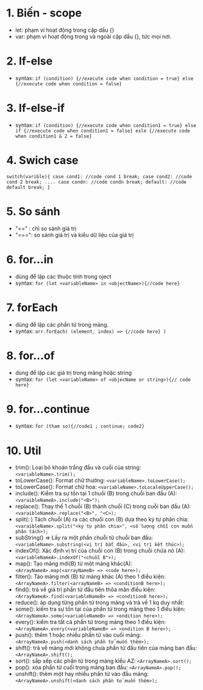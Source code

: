 # 1. Biến - scope
- let: phạm vi hoạt động trong cặp dấu {}
- var: phạm vi hoạt động trong và ngoài cặp dấu {}, tức mọi nơi.

# 2. If-else
- syntax: 
`if (condition) {//execute code when condition = true} else {//execute code when condition = false}`

# 3. If-else-if
- syntax: 
`if (condition) {//execute code when condition1 = true} else if {//execute code when condition1 = false} esle {//execute code when condition1 & 2 = false}` 

# 4. Swich case
`switch(varible){
    case cond1:
        //code cond 1
        break;
    case cond2:
        //code cond 2
        break;
    ....
    case condn:
        //code condn
        break;
    default:
        //code default
        break;
}`

# 5. So sánh
- "==" : chỉ so sánh giá trị
- "===": so sánh giá trị và kiểu dữ liệu của giá trị

# 6. for...in
- dùng để lặp các thuộc tính trong oject
- syntax: `for (let <variableName> in <objectName>){//code here}`
# 7. forEach
- dùng để lặp các phần tử trong mảng.
- syntax: `arr.forEach( (element, index) => {//code here} )`

# 8. for...of
- dùng để lặp các giá trị trong mảng hoặc string
- syntax: `for (let <variableName> of <objecName or string>){// code here}`

# 9. for...continue
- syntax: `for (tham so){//code1 ; continue; code2}`

# 10. Util
- trim(): Loại bỏ khoản trắng đầu và cuối của string: `<variableName>.trim();`
- toLowerCase(): Format chữ thường: `<variableName>.toLowerCase();`
- toLowerCase(): Format chữ hoa: `<variableName>.toLocaleUpperCase();`
- include(): Kiểm tra sự tồn tại 1 chuối (B) trong chuỗi ban đầu (A): `<varaibleNameA>.include("<B>");`
- replace(): Thay thế 1 chuỗi (B) thành chuối (C) trong cuỗi ban đầu (A):  `<varaibleNameA>.replace("<B>", "<C>);`
- split(: ) Tách chuỗi (A) ra các chuối con (B) dựa theo ký tự phân chia: `<varaibleName>.split("<ký tự phân chia>", <số lượng chỗi con muốn phân tách>);`
- subString()   => Lấy ra một phần chuỗi từ chuỗi ban đầu: `<variableName>.substring(<vị trí bắt đầu>, <vị trí kết thúc>);`
- indexOf(): Xác định vị trí của chuỗi con (B) trong chuỗi chứa nó (A): `<variableNameA>.indexOf("<chuỗi B">);`
- map():  Tạo mảng mới(B) từ một mảng khác(A): `<ArrayNameA>.map(<arrayNameB> => <code here>);`
- filter(): Tảo mảng mới (B) từ mảng khác (A) theo 1 điều kiện: `<ArrayNameA>.filter(<arrayNameB> => <conditionB here>);`
- find(): trả về giá trị phần tử đầu tiên thõa mãn điều kiện: `<ArrayNameA>.find(<variableNameB> => <conditionB here>);`
- reduce(): áp dụng từng phần tử trong mảng và trả về 1 kq duy nhất:
- some(): kiểm tra sự tồn tại của phần tử trong mảng theo 1 điều kiện:  `<ArrayNameA>.some(<variableNameB> => <ondition here>);`
- every(): kiểm tra tất cả phần tử trong mảng theo 1 điều kiện:  `<ArrayNameA>.every(<variableNameB> => <ondition B here>);`
- push(): thêm 1 hoặc nhiều phần tử vào cuối mảng:  `<ArrayNameA>.push(<danh sách phần tử muốn thêm>);`
- shift(): trả về mảng mới không chưa phần tử đầu tiên của mảng ban đầu: `<ArrayNameA>.shift();`
- sort(): sắp xếp các phần tử trong mảng kiểu AZ: `<ArrayNameA>.sort();`
- pop(): xóa phẩn tử cuối trong mảng ban đầu: `<ArrayNameA>.pop();`
- unshift(): thêm một hay nhiều phần tử vào đầu mảng: `<ArrayNameA>.unshift(<danh sách phần tử muốn thêm>);`

